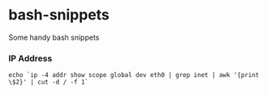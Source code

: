 # bash-snippets
Some handy bash snippets

### IP Address

```
echo `ip -4 addr show scope global dev eth0 | grep inet | awk '{print \$2}' | cut -d / -f 1`
```
